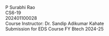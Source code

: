 P Surabhi Rao<br>
CS6-19<br>
202401100028<br>
Course Instructor: Dr. Sandip Adikumar Kahate<br>
Submission for EDS Course FY Btech 2024-25

